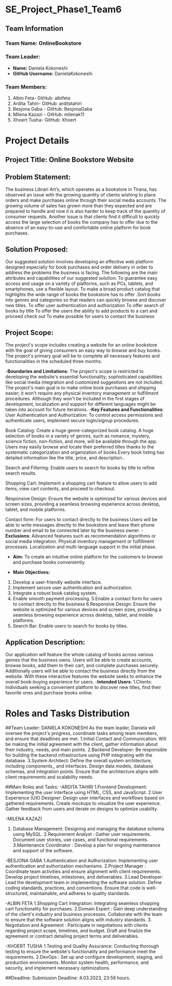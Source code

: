 # SE_Project_Phase1_Team6

## Team Information
### Team Name: OnlineBookstore

### Team Leader:
- **Name:** Daniela Kokoneshi
- **GitHub Username:** DanielaKokoneshi

### Team Members:
1. Albin Feta- GitHub: albifeta
2. Ardita Tahiri- GitHub: arditatahiri
3. Besjona Gaba - GitHub: BesjonaGaba
4. Milena Kazazi - GitHub: milenak11
5. Xhoert Tusha- GitHub: Xhoert

# Project Details

## Project Title: Online Bookstore Website

## Problem Statement:

The business Librari Art’s, which operates as a bookstore in Tirana, has observed an issue with the growing quantity of clients wishing to place orders and make purchases online through their social media accounts. The growing volume of sales has grown more than they expected and are prepared to handle  and now it is also harder to keep track of the quantity of consumer requests. Another issue is that clients find it difficult to quickly access the large selection of books the company has to offer due to the absence of an easy-to-use and comfortable online platform for book purchases.




## Solution Proposed:
Our suggested solution involves developing an effective web platform designed especially for book purchases and order delivery in order to address the problems the business is facing. The following are the main attributes and capabilities of our suggested solution:
To guarantee easy access and usage on a variety of platforms, such as PCs, tablets, and smartphones, use a flexible layout.
To make a broad product catalog that highlights the wide range of books the bookstore has to offer .Sort books into genres and categories so that readers can quickly browse and discover new titles.
To offer user authentication and authorization
To offer search of books by title 
To  offer the users the ability to add products to a cart  and proceed check out
To make possible for users to contact the business

## Project Scope:
The project's scope includes creating a website for an online bookstore with the goal of giving consumers an easy way to browse and buy books. The project's primary goal will be to complete all necessary features and functionalities in the scheduled three months.

-**Boundaries and Limitations**:
The project's scope is restricted to developing the website's essential functionality; sophisticated capabilities like social media integration and customized suggestions are not included.
The project's main goal is to make online book purchases and shipping easier; it won't require any physical inventory management or fulfillment procedures.
Although they won't be included in the first stages of development, localization and support for different languages might be taken into account for future iterations.
-**Key Features and Functionalities**:
User Authentication and Authorization: To control access permissions and authenticate users, implement secure login/signup procedures.

Book Catalog: Create a huge genre-categorized book catalog.
A huge selection of books in a variety of genres, such as romance, mystery, science fiction, non-fiction, and more, will be available through the app. Users may easily browse and locate their preferred titles thanks to the systematic categorization and organization of books.Every book listing has detailed information like the title, price, and description..

Search and Filtering: Enable users to search for books by title to refine search results.

Shopping Cart: Implement a shopping cart feature to allow users to add  items, view cart contents, and proceed to checkout.

Responsive Design: Ensure the website is optimized for various devices and screen sizes, providing a seamless browsing experience across desktop, tablet, and mobile platforms.

Contact form: For users to contact directly to the business
Users will be able to write messages directly to the bookstore and leave their phone number and email to be connected later by the business owner.
-**Exclusions**:
Advanced features such as recommendation algorithms or social media integration.
Physical inventory management or fulfillment processes.
Localization and multi-language support in the initial phase.


- **Aim:** To create an intuitive online platform for the customers  to browse and purchase books conveniently.

- **Main Objectives:**
1. Develop a user-friendly website interface.
2. Implement secure user authentication and authorization.
3. Integrate a robust book catalog system.
4. Enable smooth payment processing.
5.Enable a contact form for users to contact directly to the business
6.Responsive Design: Ensure the website is optimized for various devices and screen sizes, providing a seamless browsing experience across desktop, tablet, and mobile platforms.
7. Search Bar: Enable users to search for books by titles.
## Application Description:
Our application will feature the whole catalog of books  across various genres that the business owns. Users will be able to create accounts, browse books, add them to their cart, and complete purchases securely. Additionally users will be able to contact the business directly from the website. With these interactive features the website seeks to enhance the overall book-buying experience for users.
-**Intended Users**:
1.Clients: Individuals seeking a convenient platform to discover new titles, find their favorite ones and purchase books online.

# Roles and Tasks Distribution

##Team Leader: DANIELA KOKONESHI
As the team leader, Daniela will oversee the project's progress, coordinate tasks among team members, and ensure that deadlines are met.
1.Initial Contact and Communication:
Will be  making the initial  agreement with the client, gather information about their industry, needs, and main points.
2.Backend Developer:
Be responsible for building the backend infrastructure using PHP  integrating with the database.
3.System Architect:
Define the overall system architecture, including components,, and interfaces.
Design data models, database schemas, and integration points.
Ensure that the architecture aligns with client requirements and scalability needs.

##Main Roles and Tasks:
-ARDITA TAHIRI
1.Frontend Development: 
Implementing the user interface using HTML, CSS, and JavaScript.
 2.User Experience (UX) Designer:
Design user interfaces and workflows based on gathered requirements.
Create mockups to visualize the user experience.
Gather feedback from users and iterate on designs to optimize usability.

-MILENA KAZAZI
1. Database Management:
Designing and managing the database schema using MySQL.
 2.Requirement Analyst :
Gather user requirements.
Document user stories, use cases, and functional requirements.
3.Maintenance Coordinator :
Develop a plan for ongoing maintenance and support of the software.

-BESJONA GABA
1.Authentication and Authorization: 
Implementing user authentication and authorization mechanisms.
2.Project Manager :
Coordinate team activities and ensure alignment with client requirements.
Develop project timelines, milestones, and deliverables.
3.Lead Developer:
Lead the development team in implementing the software solution.
Define coding standards, practices, and conventions.
Ensure that code is well-structured, maintainable, and adheres to quality standards.

-ALBIN FETA
  1.Shopping Cart Integration:
 Integrating  seamless shopping cart functionality for purchases.
  2.Domain Expert :
Gain deep understanding of the client's industry and business processes.
Collaborate with the team to ensure that the software solution aligns with industry standards.
 3. Negotiation and Agreement :
Participate in negotiations with clients regarding project scope, timelines, and budget.
Draft and finalize the agreement or contract detailing project terms and deliverables.

-XHOERT TUSHA 
1.Testing and Quality Assurance: 
Conducting thorough testing to ensure the website's functionality and performance meet the requirements.
2.DevOps :
Set up and configure development, staging, and production environments.
Monitor system health, performance, and security, and implement necessary optimizations.

##Deadline:
Submission Deadline: 4.03.2023, 23:59 hours.
